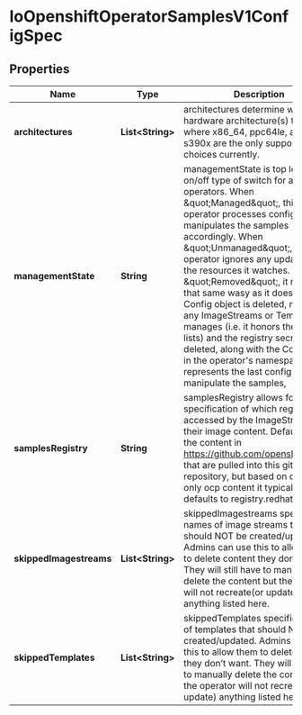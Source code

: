 
# IoOpenshiftOperatorSamplesV1ConfigSpec

## Properties
Name | Type | Description | Notes
------------ | ------------- | ------------- | -------------
**architectures** | **List&lt;String&gt;** | architectures determine which hardware architecture(s) to install, where x86_64, ppc64le, and s390x are the only supported choices currently. |  [optional]
**managementState** | **String** | managementState is top level on/off type of switch for all operators. When \&quot;Managed\&quot;, this operator processes config and manipulates the samples accordingly. When \&quot;Unmanaged\&quot;, this operator ignores any updates to the resources it watches. When \&quot;Removed\&quot;, it reacts that same wasy as it does if the Config object is deleted, meaning any ImageStreams or Templates it manages (i.e. it honors the skipped lists) and the registry secret are deleted, along with the ConfigMap in the operator&#39;s namespace that represents the last config used to manipulate the samples, |  [optional]
**samplesRegistry** | **String** | samplesRegistry allows for the specification of which registry is accessed by the ImageStreams for their image content.  Defaults on the content in https://github.com/openshift/library that are pulled into this github repository, but based on our pulling only ocp content it typically defaults to registry.redhat.io. |  [optional]
**skippedImagestreams** | **List&lt;String&gt;** | skippedImagestreams specifies names of image streams that should NOT be created/updated.  Admins can use this to allow them to delete content they don’t want.  They will still have to manually delete the content but the operator will not recreate(or update) anything listed here. |  [optional]
**skippedTemplates** | **List&lt;String&gt;** | skippedTemplates specifies names of templates that should NOT be created/updated.  Admins can use this to allow them to delete content they don’t want.  They will still have to manually delete the content but the operator will not recreate(or update) anything listed here. |  [optional]



